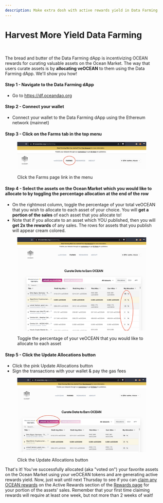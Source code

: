 ```yaml
---
description: Make extra dosh with active rewards yield in Data Farming
---
```


# Harvest More Yield Data Farming

<figure><img src="../.gitbook/assets/gif/farming.gif" alt=""><figcaption></figcaption></figure>

The bread and butter of the Data Farming dApp is incentivizing OCEAN rewards for curating valuable assets on the Ocean Market. The way that users curate assets is by **allocating veOCEAN** to them using the Data Farming dApp. We'll show you how!

#### Step 1 - Navigate to the Data Farming dApp

* Go to https://df.oceandao.org

#### Step 2 - Connect your wallet

* Connect your wallet to the Data Farming dApp using the Ethereum network (mainnet)

#### Step 3 - Click on the Farms tab in the top menu

<figure><img src="../.gitbook/assets/farms-page.png" alt=""><figcaption><p>Click the Farms page link in the menu</p></figcaption></figure>

#### Step 4 - Select the assets on the Ocean Market which you would like to allocate to by toggling the percentage allocation at the end of the row

* On the rightmost column, toggle the percentage of your total veOCEAN that you wish to allocate to each asset of your choice. You will **get a portion of the sales** of each asset that you allocate to!
* Note that if you allocate to an asset which YOU published, then you will **get 2x the rewards** of any sales. The rows for assets that you publish will appear cream colored.

<figure><img src="../.gitbook/assets/allocations.png" alt=""><figcaption><p>Toggle the percentage of your veOCEAN that you would like to allocate to each asset</p></figcaption></figure>

#### Step 5 - Click the Update Allocations button

* Click the pink Update Allocations button
* Sign the transactions with your wallet & pay the gas fees

<figure><img src="../.gitbook/assets/update-allocations.png" alt=""><figcaption><p>Click the Update Allocations button</p></figcaption></figure>

That's it! You've successfully allocated (aka "voted on") your favorite assets on the Ocean Market using your veOCEAN tokens and are generating active rewards yield. Now, just wait until next Thursday to see if you can [claim any OCEAN rewards](claim-ocean-rewards.md) on the Active Rewards section of the [Rewards page](https://df.oceandao.org/rewards) for your portion of the assets' sales. Remember that your first time claiming rewards will require at least one week, but not more than 2 weeks of wait!
